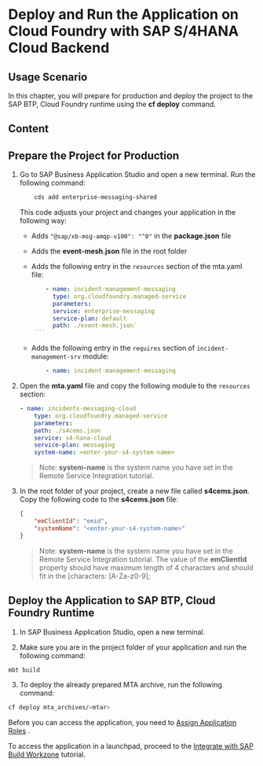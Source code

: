 # Deploy and Run the Application on Cloud Foundry with SAP S/4HANA Cloud Backend

## Usage Scenario

In this chapter, you will prepare for production and deploy the project to the SAP BTP, Cloud Foundry runtime using the **cf deploy** command.

## Content

## Prepare the Project for Production

1. Go to SAP Business Application Studio and open a new terminal. Run the following command:

    ```bash
        cds add enterprise-messaging-shared
    ```

    This code adjusts your project and changes your application in the following way:

   - Adds `"@sap/xb-msg-amqp-v100": "^0"` in the **package.json** file
   - Adds the **event-mesh.json** file in the root folder
   - Adds the following entry in the `resources` section of the mta.yaml file:

        ```yaml
            - name: incident-management-messaging
              type: org.cloudfoundry.managed-service
              parameters:
              service: enterprise-messaging
              service-plan: default
              path: ./event-mesh.json`
         ```
    - Adds the following entry in the `requires` section of `incident-management-srv` module:

        ```yaml
            - name: incident-management-messaging
        ```

2. Open the **mta.yaml** file and copy the following module to the  `resources` section:

    ```yaml
    - name: incidents-messaging-cloud
        type: org.cloudfoundry.managed-service
        parameters:
        path: ./s4cems.json
        service: s4-hana-cloud
        service-plan: messaging
        system-name: <enter-your-s4-system-name>
    ```

    > Note: **system-name** is the system name you have set in the Remote Service Integration tutorial.

3. In the root folder of your project, create a new file called **s4cems.json**. Copy the following code to the **s4cems.json** file:

    ```json
    {
        "emClientId": "emid", 
        "systemName": "<enter-your-s4-system-name>"
    }
    ```

     > Note: **system-name** is the system name you have set in the Remote Service Integration tutorial.
     The value of the **emClientId** property should have maximum length of 4 characters and should fit in the [characters: [A-Za-z0-9]; 

## Deploy the Application to SAP BTP, Cloud Foundry Runtime

1. In SAP Business Application Studio, open a new terminal.

2. Make sure you are in the project folder of your application and run the following command:

```bash
mbt build
```

3. To deploy the already prepared MTA archive, run the following command:

```bash
cf deploy mta_archives/<mtar>
```

Before you can access the application, you need to [Assign Application Roles](https://developers.sap.com/tutorials/user-role-assignment.html) .

To access the application in a launchpad, proceed to the [Integrate with SAP Build Workzone](https://developers.sap.com/tutorials/integrate-with-work-zone.html) tutorial.
